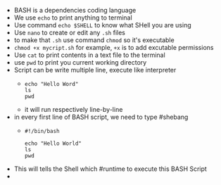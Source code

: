 - BASH is a dependencies coding language
- We use `echo` to print anything to terminal
- Use command `echo $SHELL` to know what SHell you are using
- Use `nano` to create or edit any `.sh` files
- to make that `.sh` use command `chmod` so it's executable
- `chmod +x mycript.sh` for example, `+x` is to add excutable permissions
- Use `cat` to print contents in a text file to the terminal
- use `pwd` to print you current working directory
- Script can be write multiple line, execute like interpreter
	- ```
	  echo "Hello Word"
	  ls
	  pwd
	  ```
	- it will run respectively line-by-line
- in every first line of BASH script, we need to type #shebang
	- ```
	  #!/bin/bash
	  
	  echo "Hello World"
	  ls
	  pwd
	  ```
- This will tells the Shell which #runtime to execute this BASH Script
-